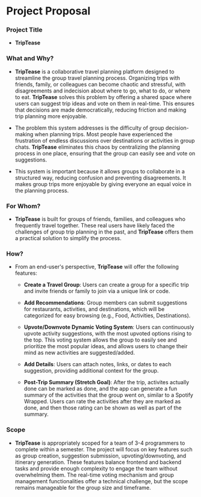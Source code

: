 # Project Proposal

### **Project Title**

* **TripTease**

### **What and Why?**

* **TripTease** is a collaborative travel planning platform designed to streamline the group travel planning process. Organizing trips with friends, family, or colleagues can become chaotic and stressful, with disagreements and indecision about where to go, what to do, or where to eat. **TripTease** solves this problem by offering a shared space where users can suggest trip ideas and vote on them in real-time. This ensures that decisions are made democratically, reducing friction and making trip planning more enjoyable.

* The problem this system addresses is the difficulty of group decision-making when planning trips. Most people have experienced the frustration of endless discussions over destinations or activities in group chats. **TripTease** eliminates this chaos by centralizing the planning process in one place, ensuring that the group can easily see and vote on suggestions.

* This system is important because it allows groups to collaborate in a structured way, reducing confusion and preventing disagreements. It makes group trips more enjoyable by giving everyone an equal voice in the planning process.

### **For Whom?**

* **TripTease** is built for groups of friends, families, and colleagues who frequently travel together. These real users have likely faced the challenges of group trip planning in the past, and **TripTease** offers them a practical solution to simplify the process.

### **How?**

* From an end-user's perspective, **TripTease** will offer the following features:

  * **Create a Travel Group**: Users can create a group for a specific trip and invite friends or family to join via a unique link or code.
  
  * **Add Recommendations**: Group members can submit suggestions for restaurants, activities, and destinations, which will be categorized for easy browsing (e.g., Food, Activities, Destinations).
  
  * **Upvote/Downvote Dynamic Voting System**: Users can continuously upvote activity suggestions, with the most upvoted options rising to the top. This voting system allows the group to easily see and prioritize the most popular ideas, and allows users to change their mind as new activities are suggested/added.
  
  * **Add Details**: Users can attach notes, links, or dates to each suggestion, providing additional context for the group.
  * **Post-Trip Summary (Stretch Goal)**:
After the trip, activites actually done can be marked as done, and the app can generate a fun summary of the activities that the group went on, similar to a Spotify Wrapped. Users can rate the activities after they are marked as done, and then those rating can be shown as well as part of the summary.


### **Scope**

* **TripTease** is appropriately scoped for a team of 3-4 programmers to complete within a semester. The project will focus on key features such as group creation, suggestion submission, upvoting/downvoting, and itinerary generation. These features balance frontend and backend tasks and provide enough complexity to engage the team without overwhelming them. The real-time voting mechanism and group management functionalities offer a technical challenge, but the scope remains manageable for the group size and timeframe.
